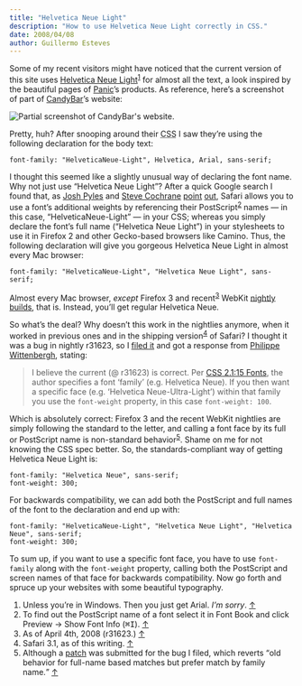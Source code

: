 ```yaml
---
title: "Helvetica Neue Light"
description: "How to use Helvetica Neue Light correctly in CSS."
date: 2008/04/08
author: Guillermo Esteves
---
```


Some of my recent visitors might have noticed that the current version of this site uses [Helvetica Neue Light](http://www.linotype.com/12757/neuehelvetica45light-font.html)<sup id="r1-080408">[1](#fn1-080408)</sup> for almost all the text, a look inspired by the beautiful pages of [Panic](http://www.panic.com/)’s products. As reference, here’s a screenshot of part of [CandyBar](http://www.panic.com/candybar/)’s website:

![Partial screenshot of CandyBar's website.](blog/2008-04-08-helvetica-neue-light/36097597_1.png)

Pretty, huh? After snooping around their <abbr title="Cascading Style Sheets">CSS</abbr> I saw they’re using the following declaration for the body text:

    font-family: "HelveticaNeue-Light", Helvetica, Arial, sans-serif;

I thought this seemed like a slightly unusual way of declaring the font name. Why not just use “Helvetica Neue Light”? After a quick Google search I found that, as <span class="vcard">[Josh Pyles](http://pixelmatrixdesign.com/)</span> and <span class="vcard">[Steve Cochrane](http://stevecochrane.com/v3/)</span> [point](http://pixelmatrixdesign.com/blog/comments/advanced_web_typography/) [out](http://stevecochrane.com/v3/2007/12/13/helvetica-neue-variants-for-use-on-the-web/), Safari allows you to use a font’s additional weights by referencing their PostScript<sup id="r2-080408">[2](#fn2-080408)</sup> names — in this case, “HelveticaNeue-Light” — in your <abbr>CSS</abbr>; whereas you simply declare the font’s full name (“Helvetica Neue Light”) in your stylesheets to use it in Firefox 2 and other Gecko-based browsers like Camino. Thus, the following declaration will give you gorgeous Helvetica Neue Light in almost every Mac browser:

    font-family: "HelveticaNeue-Light", "Helvetica Neue Light", sans-serif;

Almost every Mac browser, _except_ Firefox 3 and recent<sup id="r3-080408">[3](#fn3-080408)</sup> WebKit [nightly builds](http://nightly.webkit.org/), that is. Instead, you’ll get regular Helvetica Neue.

So what’s the deal? Why doesn’t this work in the nightlies anymore, when it worked in previous ones and in the shipping version<sup id="r4-080408">[4](#fn4-080408)</sup> of Safari? I thought it was a bug in nightly r31623, so I [filed it](http://bugs.webkit.org/show_bug.cgi?id=18311) and got a response from <span class="vcard">[Philippe Wittenbergh](http://l-c-n.com/phiw/)</span>, stating:

> I believe the current (@ r31623) is correct. Per [<abbr>CSS</abbr> 2.1:15 Fonts](http://www.w3.org/TR/CSS21/fonts.html#font-family-prop), the author specifies a font ‘family’ (e.g. Helvetica Neue). If you then want a specific face (<abbr>e.g.</abbr> ‘Helvetica Neue-Ultra-Light’) within that family you use the `font-weight` property, in this case `font-weight: 100`.

Which is absolutely correct: Firefox 3 and the recent WebKit nightlies are simply following the standard to the letter, and calling a font face by its full or PostScript name is non-standard behavior<sup id="r5-080408">[5](#fn5-080408)</sup>. Shame on me for not knowing the <abbr>CSS</abbr> spec better. So, the standards-compliant way of getting Helvetica Neue Light is:

    font-family: "Helvetica Neue", sans-serif;
    font-weight: 300;

For backwards compatibility, we can add both the PostScript and full names of the font to the declaration and end up with:

    font-family: "HelveticaNeue-Light", "Helvetica Neue Light", "Helvetica Neue", sans-serif;
    font-weight: 300;

To sum up, if you want to use a specific font face, you have to use `font-family` along with the `font-weight` property, calling both the PostScript and screen names of that face for backwards compatibility. Now go forth and spruce up your websites with some beautiful typography.

1.  Unless you’re in Windows. Then you just get Arial. _I’m sorry_. [↑](#r1-080408)
2.  To find out the PostScript name of a font select it in Font Book and click Preview → Show Font Info (<kbd>⌘I</kbd>). [↑](#r2-080408)
3.  As of April 4th, 2008 (r31623.) [↑](#r3-080408)
4.  Safari 3.1, as of this writing. [↑](#r4-080408)
5.  Although a [patch](http://bugs.webkit.org/show_bug.cgi?id=18311#c9) was submitted for the bug I filed, which reverts <q>old behavior for full-name based matches but prefer match by family name.</q> [↑](#r5-080408)
